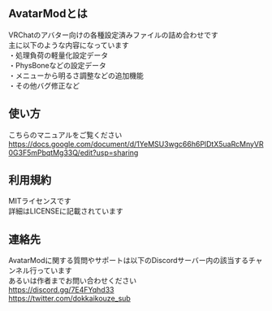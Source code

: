 ## AvatarModとは

VRChatのアバター向けの各種設定済みファイルの詰め合わせです  
主に以下のような内容になっています  
・処理負荷の軽量化設定データ  
・PhysBoneなどの設定データ  
・メニューから明るさ調整などの追加機能  
・その他バグ修正など

## 使い方

こちらのマニュアルをご覧ください  
https://docs.google.com/document/d/1YeMSU3wgc66h6PlDtX5uaRcMnyVR0G3F5mPbqtMg33Q/edit?usp=sharing

## 利用規約

MITライセンスです  
詳細はLICENSEに記載されています

## 連絡先

AvatarModに関する質問やサポートは以下のDiscordサーバー内の該当するチャンネル行っています  
あるいは作者までお問い合わせください  
https://discord.gg/7E4FYqhd33  
https://twitter.com/dokkaikouze_sub  
